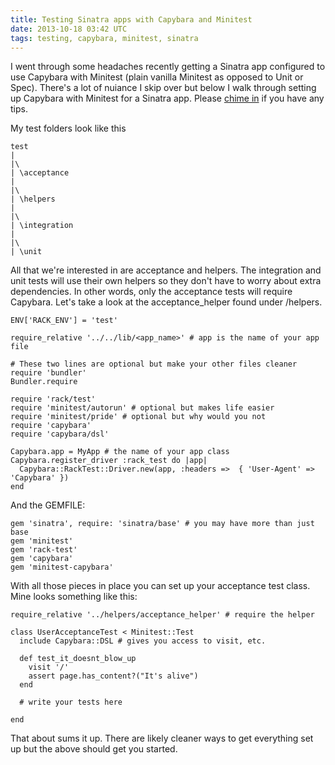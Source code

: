 ```yaml
---
title: Testing Sinatra apps with Capybara and Minitest
date: 2013-10-18 03:42 UTC
tags: testing, capybara, minitest, sinatra
---
```


I went through some headaches recently getting a Sinatra app configured to use Capybara with
Minitest (plain vanilla Minitest as opposed to Unit or Spec).  There's a lot of
nuiance I skip over but below I walk through setting up Capybara with Minitest
for a Sinatra app.  Please [chime in](http://twitter.com/simontaranto) if you
  have any tips.

My test folders look like this

```
test  
|  
|\  
| \acceptance  
|  
|\  
| \helpers  
|  
|\  
| \integration  
|  
|\  
| \unit  
```

All that we're interested in are acceptance and helpers.  The integration and
unit tests will use their own helpers so they don't have to worry about extra
dependencies.  In other words, only the acceptance tests will require Capybara.
Let's take a look at the acceptance_helper found under /helpers.

```
ENV['RACK_ENV'] = 'test'

require_relative '../../lib/<app_name>' # app is the name of your app file

# These two lines are optional but make your other files cleaner
require 'bundler'
Bundler.require

require 'rack/test'
require 'minitest/autorun' # optional but makes life easier
require 'minitest/pride' # optional but why would you not
require 'capybara'
require 'capybara/dsl'

Capybara.app = MyApp # the name of your app class
Capybara.register_driver :rack_test do |app|
  Capybara::RackTest::Driver.new(app, :headers =>  { 'User-Agent' => 'Capybara' })
end
```

And the GEMFILE:

```
gem 'sinatra', require: 'sinatra/base' # you may have more than just base
gem 'minitest'
gem 'rack-test'
gem 'capybara'
gem 'minitest-capybara'
```
With all those pieces in place you can set up your acceptance test class.  Mine
looks something like this:

```
require_relative '../helpers/acceptance_helper' # require the helper

class UserAcceptanceTest < Minitest::Test
  include Capybara::DSL # gives you access to visit, etc.

  def test_it_doesnt_blow_up
    visit '/'
    assert page.has_content?("It's alive")
  end

  # write your tests here

end
```

That about sums it up.  There are likely cleaner ways to get everything set up
but the above should get you started.
